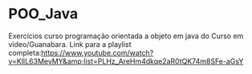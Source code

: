 # POO_Java
Exercícios curso programação orientada a objeto em java do Curso em vídeo/Guanabara. Link para a playlist completa:https://www.youtube.com/watch?v=KlIL63MeyMY&amp;list=PLHz_AreHm4dkqe2aR0tQK74m8SFe-aGsY
